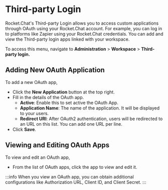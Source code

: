 # Third-party Login

Rocket.Chat's Third-party Login allows you to access custom applications through OAuth using your Rocket.Chat account. For example, you can log in to platforms like Zapier using your Rocket.Chat credentials. You can add and view the Third-party login apps linked with your workspace.

To access this menu, navigate to **Administration** > **Workspace** > **Third-party login.**

## Adding New OAuth Application

To add a new OAuth app,

* Click the **New Application** button at the top right.
* Fill in the details of the OAuth app.
  * **Active**: Enable this to set active the OAuth App.
  * **Application Name**: The name of the application. It will be displayed to your users.
  * **Redirect URI**: After OAuth2 authentication, users will be redirected to an URL on this list. You can add one URL per line.
* Click **Save**.

## Viewing and Editing OAuth Apps

To view and edit an OAuth app,

* From the list of OAuth apps, click the app to view and edit it.

:::info
When you view an OAuth app, you can obtain additional configurations like Authorization URL, Client ID, and Client Secret.
:::
